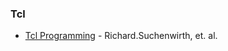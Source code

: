 ### Tcl

* [Tcl Programming](https://en.wikibooks.org/wiki/Programming%3ATcl) - Richard.Suchenwirth, et. al.
